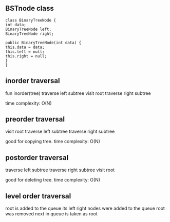 
## BSTnode class

```
class BinaryTreeNode {  
int data;  
BinaryTreeNode left;  
BinaryTreeNode right;  
  
public BinaryTreeNode(int data) {  
this.data = data;  
this.left = null;  
this.right = null;  
}  
}
```

## inorder traversal

fun inorder(tree)
traverse left subtree 
visit root
traverse right subtree

time complexity: O(N)

## preorder traversal

visit root
traverse left subtree
traverse right subtree

good for copying tree.
time complexity: O(N)

## postorder traversal

traverse left subtree
traverse right  subtree
visit root

good for deleting tree.
time complexity: O(N)

## level order traversal

root is added to the queue
	its left right nodes were added to the queue
		root was removed
next in queue is taken as root























